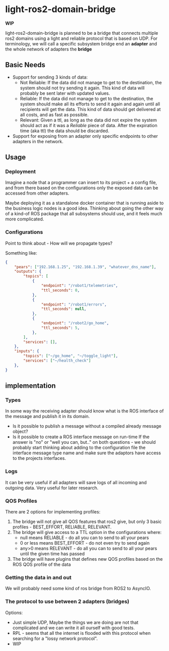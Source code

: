 # light-ros2-domain-bridge

**WIP**

light-ros2-domain-bridge is planned to be a bridge that connects multiple ros2 domains using a light and reliable protocol that is based on UDP.
For terminology, we will call a specific subsystem bridge end an **adapter** and the whole network of adapters the **bridge**

## Basic Needs

- Support for sending 3 kinds of data:
	- Not Reliable: If the data did not manage to get to the destination, the system should not try sending it again. This kind of data will probably be sent later with updated values.
	- Reliable: If the data did not manage to get to the destination, the system should make all its efforts to send it again and again until all recipients will get the data. This kind of data should get delivered at all costs, and as fast as possible.
	- Relevant: Given a ttl, as long as the data did not expire the system should act as if it was a *Reliable* piece of data. After the expiration time (aka ttl) the data should be discarded.
- Support for exposing from an adapter only specific endpoints to other adapters in the network.

## Usage

### Deployment

Imagine a node that a programmer can insert to its project + a config file,
and from there based on the configurations only the exposed data can be accessed from other adapters.

Maybe deploying it as a standalone docker container that is running aside to the business logic nodes is a good idea.
Thinking about going the other way of a kind-of ROS package that all subsystems should use, and it feels much more complicated.

### Configurations

Point to think about - How will we propagate types?

Something like:
```json
{
	"pears": ["192.168.1.25", "192.168.1.39", "whatever_dns_name"],
	"outputs": {
		"topics": [
			{
				"endpoint": "/robot1/telemetries",
				"ttl_seconds": 0,
			},
			{
				"endpoint": "/robot1/errors",
				"ttl_seconds": null,
			},
			{
				"endpoint": "/robot2/go_home",
				"ttl_seconds": 5,
			},
		],
		"services": [],
	},
	"inputs": {
		"topics": ["~/go_home", "~/toggle_light"],
		"services": ["~/health_check"]
	},
}
```

## implementation

### Types

In some way the receiving adapter should know what is the ROS interface of the message and publish it in its domain.
- Is it possible to publish a message without a compiled already message object?
- Is it possible to create a ROS interface message on run-time
If the answer is "no" or "well you can, but.." on both questions -
we should probably start thinking about adding to the configuration file the interface message type name and make sure the adaptors have
access to the projects interfaces.

### Logs

It can be very useful if all adapters will save logs of all incoming and outgoing data. Very useful for later research.

### QOS Profiles
There are 2 options for implementing profiles:
1. The bridge will not give all QOS features that ros2 give, but only 3 basic profiles - BEST_EFFORT, RELIABLE, RELEVANT.
1. The bridge will give access to a TTL option in the configurations where:
	- null			means RELIABLE - do all you can to send to all your pears
	- 0 or less		means BEST_EFFORT - do not even try to send again
	- any>0			means RELEVANT - do all you can to send to all your pears until the given time has passed
1. The bridge will have plugins that defines new QOS profiles based on the ROS QOS profile of the data

### Getting the data in and out

We will probably need some kind of ros bridge from ROS2 to AsyncIO.

### The protocol to use between 2 adapters (bridges)

Options:
- Just simple UDP, Maybe the things we are doing are not that complicated and we can write it all ourself with good tests.
- RPL - seems that all the internet is flooded with this protocol when searching for a "lossy network protocol".
- WIP


